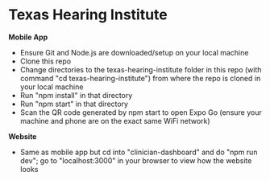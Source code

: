 # Texas Hearing Institute
**Mobile App**
- Ensure Git and Node.js are downloaded/setup on your local machine
- Clone this repo
- Change directories to the texas-hearing-institute folder in this repo (with command "cd texas-hearing-institute") from where the repo is cloned in your local machine
- Run "npm install" in that directory
- Run "npm start" in that directory
- Scan the QR code generated by npm start to open Expo Go (ensure your machine and phone are on the exact same WiFi network)

**Website**
- Same as mobile app but cd into "clinician-dashboard" and do "npm run dev"; go to "localhost:3000" in your browser to view how the website looks
